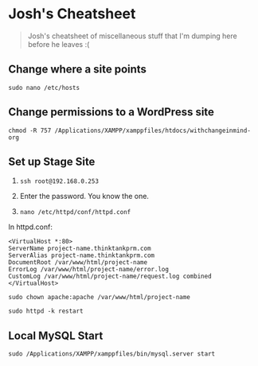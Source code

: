 # Josh's Cheatsheet

> Josh's cheatsheet of miscellaneous stuff that I'm dumping here before he leaves :( 

## Change where a site points

`sudo nano /etc/hosts`

## Change permissions to a WordPress site

`chmod -R 757 /Applications/XAMPP/xamppfiles/htdocs/withchangeinmind-org`

## Set up Stage Site

1. `ssh root@192.168.0.253`

2. Enter the password. You know the one.

3. `nano /etc/httpd/conf/httpd.conf`

In httpd.conf:

```
<VirtualHost *:80>
ServerName project-name.thinktankprm.com
ServerAlias project-name.thinktankprm.com
DocumentRoot /var/www/html/project-name
ErrorLog /var/www/html/project-name/error.log
CustomLog /var/www/html/project-name/request.log combined
</VirtualHost>
```

`sudo chown apache:apache /var/www/html/project-name`

`sudo httpd -k restart`

## Local MySQL Start

`sudo /Applications/XAMPP/xamppfiles/bin/mysql.server start`
